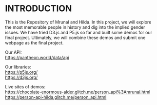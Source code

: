 # INTRODUCTION

This is the Repository of Mrunal and Hilda. In this project, we will explore the most memorable people in history and dig into the implied gender issues. We have tried D3.js and P5.js so far and built some demos for our final project. Ultimately, we will combine these demos and submit one webpage as the final project.

Our API: </br>
https://pantheon.world/data/api

Our libraries:  </br>
https://p5js.org/  </br>
https://d3js.org/

Live sites of demos: </br>
https://chocolate-enormous-alder.glitch.me/person_api%3Amrunal.html  </br>
https://person-api-hilda.glitch.me/person_api.html
